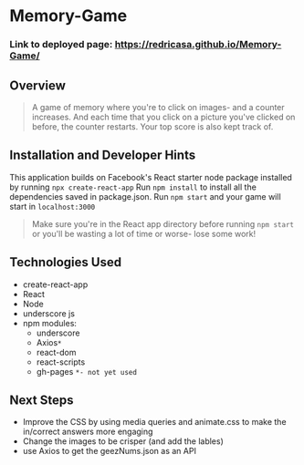 # Memory-Game
### Link to deployed page: https://redricasa.github.io/Memory-Game/


## Overview
> A game of memory where you're to click on images- and a counter increases. And each time that you click on a picture you've clicked on before, the counter restarts. Your top score is also kept track of. 

## Installation and Developer Hints
This application builds on Facebook's React starter node package installed by running `npx create-react-app`
Run `npm install` to install all the dependencies saved in package.json.
Run `npm start` and your game will start in `localhost:3000`
> Make sure you're in the React app directory before running `npm start` or you'll be wasting a lot of time or worse- lose some work! 

## Technologies Used
- create-react-app
- React
- Node
- underscore js
- npm modules:
    - underscore
    - Axios`*`
    - react-dom
    - react-scripts
    - gh-pages
 `*- not yet used`
## Next Steps
- Improve the CSS by using media queries and animate.css to make the in/correct answers more engaging 
- Change the images to be crisper (and add the lables)
- use Axios to get the geezNums.json as an API

